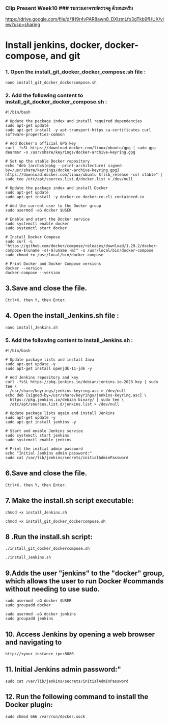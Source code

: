 
### Clip Present Week10 ### รบกวนอาจารย์ตรวจดู ด้วยนะครับ
https://drive.google.com/file/d/1H9r4vPAR8awn8_DXizmLfo3gTkb9fHUX/view?usp=sharing


# Install jenkins, docker, docker-compose, and git 

### 1. Open the install_git_docker_docker_compose.sh file :

```
nano install_git_docker_dockercompose.sh
```

### 2. Add the following content to install_git_docker_docker_compose.sh :

```
#!/bin/bash

# Update the package index and install required dependencies
sudo apt-get update
sudo apt-get install -y apt-transport-https ca-certificates curl software-properties-common

# Add Docker's official GPG key
curl -fsSL https://download.docker.com/linux/ubuntu/gpg | sudo gpg --dearmor -o /usr/share/keyrings/docker-archive-keyring.gpg

# Set up the stable Docker repository
echo "deb [arch=$(dpkg --print-architecture) signed-by=/usr/share/keyrings/docker-archive-keyring.gpg] https://download.docker.com/linux/ubuntu $(lsb_release -cs) stable" | sudo tee /etc/apt/sources.list.d/docker.list > /dev/null

# Update the package index and install Docker
sudo apt-get update
sudo apt-get install -y docker-ce docker-ce-cli containerd.io

# Add the current user to the Docker group
sudo usermod -aG docker $USER

# Enable and start the Docker service
sudo systemctl enable docker
sudo systemctl start docker

# Install Docker Compose
sudo curl -L "https://github.com/docker/compose/releases/download/1.29.2/docker-compose-$(uname -s)-$(uname -m)" -o /usr/local/bin/docker-compose
sudo chmod +x /usr/local/bin/docker-compose

# Print Docker and Docker Compose versions
docker --version
docker-compose --version
```

## 3.Save and close the file.
```
Ctrl+X, then Y, then Enter.
```

## 4. Open the install_Jenkins.sh file :
```
nano install_Jenkins.sh
```

### 5. Add the following content to install_Jenkins.sh :
```
#!/bin/bash

# Update package lists and install Java
sudo apt-get update -y
sudo apt-get install openjdk-11-jdk -y

# Add Jenkins repository and key
curl -fsSL https://pkg.jenkins.io/debian/jenkins.io-2023.key | sudo tee \
  /usr/share/keyrings/jenkins-keyring.asc > /dev/null
echo deb [signed-by=/usr/share/keyrings/jenkins-keyring.asc] \
  https://pkg.jenkins.io/debian binary/ | sudo tee \
  /etc/apt/sources.list.d/jenkins.list > /dev/null

# Update package lists again and install Jenkins
sudo apt-get update -y
sudo apt-get install jenkins -y

# Start and enable Jenkins service
sudo systemctl start jenkins
sudo systemctl enable jenkins

# Print the initial admin password
echo "Initial Jenkins admin password:"
sudo cat /var/lib/jenkins/secrets/initialAdminPassword
```

## 6.Save and close the file.
```
Ctrl+X, then Y, then Enter.
```

## 7. Make the install.sh script executable:
```
chmod +x install_Jenkins.sh
```
```
chmod +x install_git_docker_dockercompose.sh
```

## 8 .Run the install.sh script:
```
./install_git_docker_dockercompose.sh
```

```
./install_Jenkins.sh
```

## 9.Adds the user "jenkins" to the "docker" group, which allows the user to run Docker #commands without needing to use sudo.
 ```
sudo usermod -aG docker $USER
sudo groupadd docker
```
 ```
sudo usermod -aG docker jenkins
sudo groupadd jenkins
```

## 10. Access Jenkins by opening a web browser and navigating to
```
http://<your_instance_ip>:8080
```

## 11. Initial Jenkins admin password:"
```
sudo cat /var/lib/jenkins/secrets/initialAdminPassword
```

## 12. Run the following command to install the Docker plugin:

```
sudo chmod 666 /var/run/docker.sock 
```
